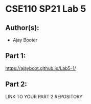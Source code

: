 # CSE110 SP21 Lab 5

## Author(s):
- Ajay Booter

## Part 1:

https://ajayboot.github.io/Lab5-1/

## Part 2:

LINK TO YOUR PART 2 REPOSITORY
